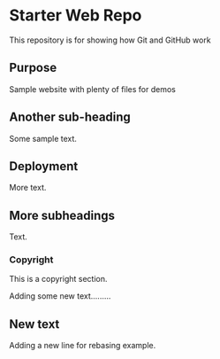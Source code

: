 # Starter Web Repo

This repository is for showing how Git and GitHub work

## Purpose

Sample website with plenty of files for demos

## Another sub-heading

Some sample text.

## Deployment

More text.

## More subheadings

Text.

### Copyright

This is a copyright section.

Adding some new text.........

## New text

Adding a new line for rebasing example.